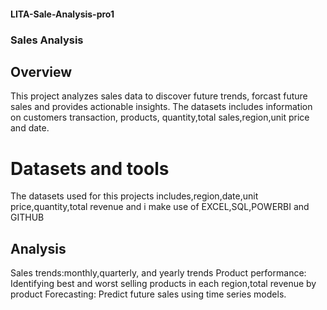 #### LITA-Sale-Analysis-pro1
### Sales Analysis
## Overview
This project analyzes sales data to discover future trends, forcast future sales and provides actionable insights.
The datasets includes  information on customers transaction, products, quantity,total sales,region,unit price and date.
# Datasets and tools
The datasets used for this projects includes,region,date,unit price,quantity,total revenue and i make use of EXCEL,SQL,POWERBI and GITHUB
## Analysis
Sales trends:monthly,quarterly, and yearly trends
Product performance: Identifying best and worst selling products in each region,total revenue by product
Forecasting: Predict future sales using time series models.

